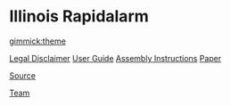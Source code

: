 # Illinois Rapidalarm

<link rel="stylesheet" type="text/css" href="styles.css">


[gimmick:theme](journal)

[Legal Disclaimer](legal.md)
[User Guide](userguide.md)
[Assembly Instructions](hardware.md)
[Paper](https://arxiv.org/abs/2006.03664)

[Source](https://github.com/rapidalarm/rapidalarm)

[Team](team.md)


<!-- [Menu Item 1]() -->

<!--   * # SubMenu Heading 1 -->
<!--   * [SubMenu Item 1](pages/subitem1.md) -->
<!--   * [SubMenu Item 2](pages/subitem2.md) -->
<!--   - - - - -->
<!--   * # SubMenu Heading 2 -->
<!--   * [SubMenu Item 3](pages/subitem3.md) -->
<!--   - - - - -->
<!--   * # SubMenu Heading 3 -->
<!--   * [SubMenu Item 3](pages/subitem3.md) -->

<!-- [Menu Item 2](pages/item2.md) -->

<!-- [Menu Item 3](pages/item3.md) -->

<!-- [gimmick:themechooser](Choose theme) -->
